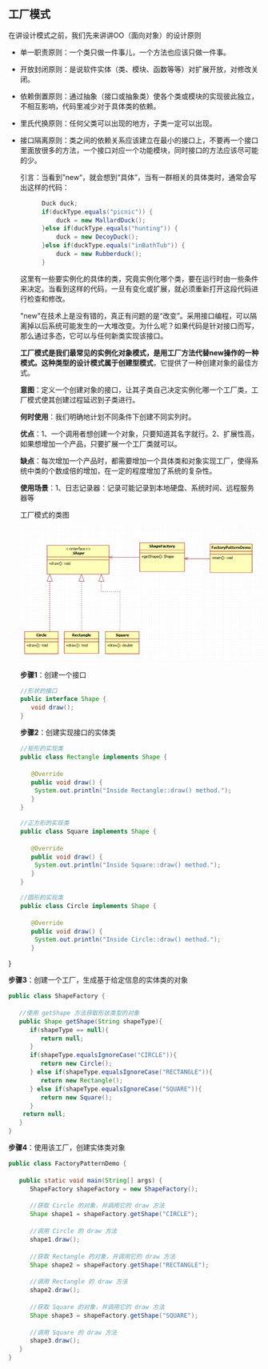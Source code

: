 ## 工厂模式

在讲设计模式之前，我们先来讲讲OO（面向对象）的设计原则

- 单一职责原则：一个类只做一件事儿，一个方法也应该只做一件事。

- 开放封闭原则：是说软件实体（类、模块、函数等等）对扩展开放，对修改关闭。

- 依赖倒置原则：通过抽象（接口或抽象类）使各个类或模块的实现彼此独立，不相互影响，代码里减少对于具体类的依赖。

- 里氏代换原则：任何父类可以出现的地方，子类一定可以出现。

- 接口隔离原则：类之间的依赖关系应该建立在最小的接口上，不要再一个接口里面放很多的方法，一个接口对应一个功能模块，同时接口的方法应该尽可能的少。

  引言：当看到”new“，就会想到“具体”，当有一群相关的具体类时，通常会写出这样的代码：

  ```java
  		Duck duck;
  		if(duckType.equals("picnic")) {
  			duck = new MallardDuck();
  		}else if(duckType.equals("hunting")) {
  			duck = new DecoyDuck();
  		}else if(duckType.equals("inBathTub")) {
  			duck = new Rubberduck();
  		}
  ```

  这里有一些要实例化的具体的类，究竟实例化哪个类，要在运行时由一些条件来决定。当看到这样的代码，一旦有变化或扩展，就必须重新打开这段代码进行检查和修改。

  "new"在技术上是没有错的，真正有问题的是“改变”。采用接口编程，可以隔离掉以后系统可能发生的一大堆改变。为什么呢？如果代码是针对接口而写，那么通过多态，它可以与任何新类实现该接口。

  **工厂模式是我们最常见的实例化对象模式，是用工厂方法代替new操作的一种模式。**这种类型的设计模式属于**创建型模式**，它提供了一种创建对象的最佳方式。

  **意图**：定义一个创建对象的接口，让其子类自己决定实例化哪一个工厂类，工厂模式使其创建过程延迟到子类进行。

  **何时使用**：我们明确地计划不同条件下创建不同实列时。

  **优点**：1、一个调用者想创建一个对象，只要知道其名字就行。2、扩展性高，如果想增加一个产品，只要扩展一个工厂类就可以。

  **缺点**：每次增加一个产品时，都需要增加一个具体类和对象实现工厂，使得系统中类的个数成倍的增加，在一定的程度增加了系统的复杂性。

  **使用场景**：1、日志记录器：记录可能记录到本地硬盘、系统时间、远程服务器等

  工厂模式的类图

  ![image-20200708205422317](image-001.png)
  
  **步骤1**：创建一个接口
  
  ```java 
  //形状的接口
  public interface Shape {
     void draw();
  }
  ```
  
  **步骤2**：创建实现接口的实体类
  
  ```java
  //矩形的实现类
  public class Rectangle implements Shape {
   
     @Override
     public void draw() {
      System.out.println("Inside Rectangle::draw() method.");
     }
  }
  ```
  
  ```Java
  //正方形的实现类
  public class Square implements Shape {
   
     @Override
     public void draw() {
      System.out.println("Inside Square::draw() method.");
     }
  }
  ```
  
  ```java
  //圆形的实现类
  public class Circle implements Shape {
   
     @Override
     public void draw() {
      System.out.println("Inside Circle::draw() method.");
     }
}
  
  
  **步骤3**：创建一个工厂，生成基于给定信息的实体类的对象
  
  ```java
  public class ShapeFactory {
      
     //使用 getShape 方法获取形状类型的对象
     public Shape getShape(String shapeType){
        if(shapeType == null){
           return null;
        }        
        if(shapeType.equalsIgnoreCase("CIRCLE")){
           return new Circle();
        } else if(shapeType.equalsIgnoreCase("RECTANGLE")){
           return new Rectangle();
        } else if(shapeType.equalsIgnoreCase("SQUARE")){
           return new Square();
        }
      return null;
     }
}
  ```
  
  **步骤4**：使用该工厂，创建实体类对象
  
  ```java
  public class FactoryPatternDemo {
   
     public static void main(String[] args) {
        ShapeFactory shapeFactory = new ShapeFactory();
   
        //获取 Circle 的对象，并调用它的 draw 方法
        Shape shape1 = shapeFactory.getShape("CIRCLE");
   
        //调用 Circle 的 draw 方法
        shape1.draw();
   
        //获取 Rectangle 的对象，并调用它的 draw 方法
        Shape shape2 = shapeFactory.getShape("RECTANGLE");
   
        //调用 Rectangle 的 draw 方法
        shape2.draw();
   
        //获取 Square 的对象，并调用它的 draw 方法
        Shape shape3 = shapeFactory.getShape("SQUARE");
   
        //调用 Square 的 draw 方法
        shape3.draw();
     }
  }
  ```

​       
